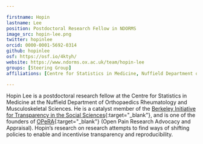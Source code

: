 ```yaml
---

firstname: Hopin
lastname: Lee
position: Postdoctoral Research Fellow in NDORMS
image_src: hopin-lee.png
twitter: hopinlee
orcid: 0000-0001-5692-0314
github: hopinlee
osf: https://osf.io/4ktyh/
website: https://www.ndorms.ox.ac.uk/team/hopin-lee
groups: [Steering Group]
affiliations: [Centre for Statistics in Medicine, Nuffield Department of Orthopaedics Rheumatology and Musculoskeletal Sciences, Medical Sciences Division]

---
```

Hopin Lee is a postdoctoral research fellow at the Centre for Statistics in Medicine at the Nuffield Department of Orthopaedics Rheumatology and Musculoskeletal Sciences. He is a catalyst member of the [Berkeley Initiative for Transparency in the Social Sciences](https://www.bitss.org/catalysts/){:target="_blank"}, and is one of the founders of [OPeRA](https://osf.io/h239s/){:target="_blank"} (Open Pain Research Advocacy and Appraisal). Hopin’s research on research attempts to find ways of shifting policies to enable and incentivise transparency and reproducibility.
